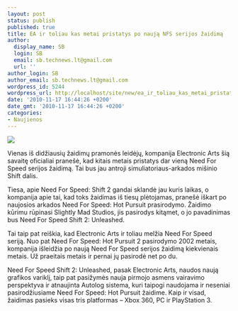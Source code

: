 ```yaml
---
layout: post
status: publish
published: true
title: EA ir toliau kas metai pristatys po naują NFS serijos žaidimą
author:
  display_name: SB
  login: SB
  email: sb.technews.lt@gmail.com
  url: ''
author_login: SB
author_email: sb.technews.lt@gmail.com
wordpress_id: 5244
wordpress_url: http://localhost/site/new/ea_ir_toliau_kas_metai_pristatys_po_nauja_nfs_serijos_zaidima/
date: '2010-11-17 16:44:26 +0200'
date_gmt: '2010-11-17 16:44:26 +0200'
categories:
- Naujienos
---
```

<div class="imgright"><img src="http://www.ipix.lt/images/13310278.jpg"  /></div>
<p>Vienas iš didžiausių žaidimų pramonės leidėjų, kompanija Electronic Arts šią savaitę oficialiai pranešė, kad kitais metais pristatys dar vieną Need For Speed serijos žaidimą. Tai bus jau antroji simuliatoriaus-arkados mišinio Shift dalis.</p>
<p>Tiesa, apie Need For Speed: Shift 2 gandai sklandė jau kuris laikas, o kompanija apie tai, kad toks žaidimas iš tiesų plėtojamas, pranešė iškart po naujosios arkados Need For Speed: Hot Pursuit prasirodymo. Žaidimo kūrimu rūpinasi Slightly Mad Studios, jis pasirodys kitąmet, o jo pavadinimas bus Need For Speed Shift 2: Unleashed.</p>
<p>Tai taip pat reiškia, kad Electronic Arts ir toliau melžia Need For Speed seriją. Nuo pat Need For Speed: Hot Pursuit 2 pasirodymo 2002 metais, kompanija išleidžia po naują Need For Speed serijos žaidimą kiekvienais metais. Už praeitais metais ir pernai jų pasirodė net po du.</p>
<p>Need For Speed Shift 2: Unleashed, pasak Electronic Arts, naudos naują grafikos variklį, taip pat pasižymės nauja pirmojo asmens vairavimo perspektyva ir atnaujinta Autolog sistema, kuri taipogi naudojama ir neseniai pasirodžiusiame Need For Speed: Hot Pursuit žaidime. Kaip ir visad, žaidimas pasieks visas tris platformas – Xbox 360, PC ir PlayStation 3.</p>
<p><object width="620" height="373"><param name="movie" value="http://www.youtube.com/v/3Cy8oWzmcm0?fs=1&hl=en_US&color1=0x2b405b&color2=0x6b8ab6"></param><param name="allowFullScreen" value="true"></param><param name="allowscriptaccess" value="always"></param><embed src="http://www.youtube.com/v/3Cy8oWzmcm0?fs=1&hl=en_US&color1=0x2b405b&color2=0x6b8ab6" type="application/x-shockwave-flash" allowscriptaccess="always" allowfullscreen="true" width="620" height="373"></embed></object><br /></p>
